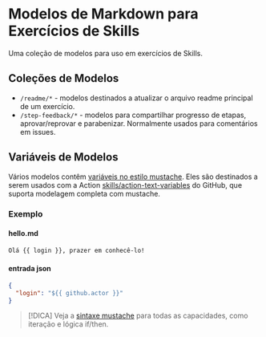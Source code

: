 # Modelos de Markdown para Exercícios de Skills

Uma coleção de modelos para uso em exercícios de Skills.

## Coleções de Modelos

- `/readme/*` - modelos destinados a atualizar o arquivo readme principal de um exercício.
- `/step-feedback/*` - modelos para compartilhar progresso de etapas, aprovar/reprovar e parabenizar. Normalmente usados para comentários em issues.

## Variáveis de Modelos

Vários modelos contêm [variáveis no estilo mustache](https://mustache.github.io/mustache.5.html). Eles são destinados a serem usados com a Action [skills/action-text-variables](https://github.com/skills/action-text-variables) do GitHub, que suporta modelagem completa com mustache.

### Exemplo

#### hello.md

```markdown
Olá {{ login }}, prazer em conhecê-lo!
```

#### entrada json

```json
{
  "login": "${{ github.actor }}"
}
```

> [!DICA]
> Veja a [sintaxe mustache](https://mustache.github.io/mustache.5.html) para todas as capacidades, como iteração e lógica if/then.
